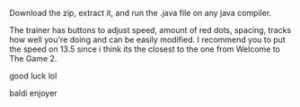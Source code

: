 Download the zip, extract it, and run the .java file on any java compiler.

The trainer has buttons to adjust speed, amount of red dots, spacing, tracks how well you're doing and can be easily modified. 
I recommend you to put the speed on 13.5 since i think its the closest to the one from Welcome to The Game 2.

good luck lol

baldi enjoyer
